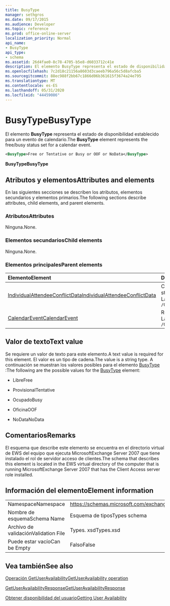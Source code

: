 ```yaml
---
title: BusyType
manager: sethgros
ms.date: 09/17/2015
ms.audience: Developer
ms.topic: reference
ms.prod: office-online-server
localization_priority: Normal
api_name:
- BusyType
api_type:
- schema
ms.assetid: 26d4fae0-8c78-4705-b5e8-d6033712c41e
description: El elemento BusyType representa el estado de disponibilidad establecido para un evento de calendario.
ms.openlocfilehash: 7c2d18c21156a8603d3caeeb796a56c5d8afcba5
ms.sourcegitcommit: 88ec988f2bb67c1866d06b361615f3674a24e795
ms.translationtype: MT
ms.contentlocale: es-ES
ms.lasthandoff: 05/31/2020
ms.locfileid: "44459086"
---
```

# <a name="busytype"></a><span data-ttu-id="d8fd2-103">BusyType</span><span class="sxs-lookup"><span data-stu-id="d8fd2-103">BusyType</span></span>

<span data-ttu-id="d8fd2-104">El elemento **BusyType** representa el estado de disponibilidad establecido para un evento de calendario.</span><span class="sxs-lookup"><span data-stu-id="d8fd2-104">The **BusyType** element represents the free/busy status set for a calendar event.</span></span> 
  
```xml
<BusyType>Free or Tentative or Busy or OOF or NoData</BusyType>
```

 <span data-ttu-id="d8fd2-105">**BusyType**</span><span class="sxs-lookup"><span data-stu-id="d8fd2-105">**BusyType**</span></span>
## <a name="attributes-and-elements"></a><span data-ttu-id="d8fd2-106">Atributos y elementos</span><span class="sxs-lookup"><span data-stu-id="d8fd2-106">Attributes and elements</span></span>

<span data-ttu-id="d8fd2-107">En las siguientes secciones se describen los atributos, elementos secundarios y elementos primarios.</span><span class="sxs-lookup"><span data-stu-id="d8fd2-107">The following sections describe attributes, child elements, and parent elements.</span></span>
  
### <a name="attributes"></a><span data-ttu-id="d8fd2-108">Atributos</span><span class="sxs-lookup"><span data-stu-id="d8fd2-108">Attributes</span></span>

<span data-ttu-id="d8fd2-109">Ninguna.</span><span class="sxs-lookup"><span data-stu-id="d8fd2-109">None.</span></span>
  
### <a name="child-elements"></a><span data-ttu-id="d8fd2-110">Elementos secundarios</span><span class="sxs-lookup"><span data-stu-id="d8fd2-110">Child elements</span></span>

<span data-ttu-id="d8fd2-111">Ninguna.</span><span class="sxs-lookup"><span data-stu-id="d8fd2-111">None.</span></span>
  
### <a name="parent-elements"></a><span data-ttu-id="d8fd2-112">Elementos principales</span><span class="sxs-lookup"><span data-stu-id="d8fd2-112">Parent elements</span></span>

|<span data-ttu-id="d8fd2-113">**Elemento**</span><span class="sxs-lookup"><span data-stu-id="d8fd2-113">**Element**</span></span>|<span data-ttu-id="d8fd2-114">**Descripción**</span><span class="sxs-lookup"><span data-stu-id="d8fd2-114">**Description**</span></span>|
|:-----|:-----|
|[<span data-ttu-id="d8fd2-115">IndividualAttendeeConflictData</span><span class="sxs-lookup"><span data-stu-id="d8fd2-115">IndividualAttendeeConflictData</span></span>](individualattendeeconflictdata.md) <br/> |<span data-ttu-id="d8fd2-116">Contiene el estado de disponibilidad de un usuario o contacto para una ventana de tiempo que se produce al mismo tiempo que la hora de reunión sugerida.</span><span class="sxs-lookup"><span data-stu-id="d8fd2-116">Contains a user's or contact's free/busy status for a time window that occurs at the same time as the suggested meeting time.</span></span>  <br/> <span data-ttu-id="d8fd2-117">La siguiente es la expresión XPath a este elemento:</span><span class="sxs-lookup"><span data-stu-id="d8fd2-117">The following is the XPath expression to this element:</span></span>  <br/>  `/GetUserAvailabilityResponse/SuggestionsResponse/SuggestionDayResultArray/SuggestionDayResult[i]/SuggestionArray/Suggestion[i]/AttendeeConflictDataArray/IndividualAttendeeConflictData` <br/> |
|[<span data-ttu-id="d8fd2-118">CalendarEvent</span><span class="sxs-lookup"><span data-stu-id="d8fd2-118">CalendarEvent</span></span>](calendarevent.md) <br/> |<span data-ttu-id="d8fd2-119">Representa una ocurrencia única del elemento de calendario.</span><span class="sxs-lookup"><span data-stu-id="d8fd2-119">Represents a unique calendar item occurrence.</span></span>  <br/> <span data-ttu-id="d8fd2-120">La siguiente es la expresión XPath a este elemento:</span><span class="sxs-lookup"><span data-stu-id="d8fd2-120">The following is the XPath expression to this element:</span></span>  <br/>  `/GetUserAvailabilityResponse/FreeBusyResponseArray/FreeBusyResponse/FreeBusyView/CalendarEventArray/CalendarEvent[i]` <br/> |
   
## <a name="text-value"></a><span data-ttu-id="d8fd2-121">Valor de texto</span><span class="sxs-lookup"><span data-stu-id="d8fd2-121">Text value</span></span>

<span data-ttu-id="d8fd2-122">Se requiere un valor de texto para este elemento.</span><span class="sxs-lookup"><span data-stu-id="d8fd2-122">A text value is required for this element.</span></span> <span data-ttu-id="d8fd2-123">El valor es un tipo de cadena.</span><span class="sxs-lookup"><span data-stu-id="d8fd2-123">The value is a string type.</span></span> <span data-ttu-id="d8fd2-124">A continuación se muestran los valores posibles para el elemento [BusyType](busytype.md) :</span><span class="sxs-lookup"><span data-stu-id="d8fd2-124">The following are the possible values for the [BusyType](busytype.md) element:</span></span> 
  
- <span data-ttu-id="d8fd2-125">Libre</span><span class="sxs-lookup"><span data-stu-id="d8fd2-125">Free</span></span>
    
- <span data-ttu-id="d8fd2-126">Provisional</span><span class="sxs-lookup"><span data-stu-id="d8fd2-126">Tentative</span></span>
    
- <span data-ttu-id="d8fd2-127">Ocupado</span><span class="sxs-lookup"><span data-stu-id="d8fd2-127">Busy</span></span>
    
- <span data-ttu-id="d8fd2-128">Oficina</span><span class="sxs-lookup"><span data-stu-id="d8fd2-128">OOF</span></span>
    
- <span data-ttu-id="d8fd2-129">NoData</span><span class="sxs-lookup"><span data-stu-id="d8fd2-129">NoData</span></span>
    
## <a name="remarks"></a><span data-ttu-id="d8fd2-130">Comentarios</span><span class="sxs-lookup"><span data-stu-id="d8fd2-130">Remarks</span></span>

<span data-ttu-id="d8fd2-131">El esquema que describe este elemento se encuentra en el directorio virtual de EWS del equipo que ejecuta MicrosoftExchange Server 2007 que tiene instalado el rol de servidor acceso de clientes.</span><span class="sxs-lookup"><span data-stu-id="d8fd2-131">The schema that describes this element is located in the EWS virtual directory of the computer that is running MicrosoftExchange Server 2007 that has the Client Access server role installed.</span></span>
  
## <a name="element-information"></a><span data-ttu-id="d8fd2-132">Información del elemento</span><span class="sxs-lookup"><span data-stu-id="d8fd2-132">Element information</span></span>

|||
|:-----|:-----|
|<span data-ttu-id="d8fd2-133">Namespace</span><span class="sxs-lookup"><span data-stu-id="d8fd2-133">Namespace</span></span>  <br/> |https://schemas.microsoft.com/exchange/services/2006/types  <br/> |
|<span data-ttu-id="d8fd2-134">Nombre de esquema</span><span class="sxs-lookup"><span data-stu-id="d8fd2-134">Schema Name</span></span>  <br/> |<span data-ttu-id="d8fd2-135">Esquema de tipos</span><span class="sxs-lookup"><span data-stu-id="d8fd2-135">Types schema</span></span>  <br/> |
|<span data-ttu-id="d8fd2-136">Archivo de validación</span><span class="sxs-lookup"><span data-stu-id="d8fd2-136">Validation File</span></span>  <br/> |<span data-ttu-id="d8fd2-137">Types. xsd</span><span class="sxs-lookup"><span data-stu-id="d8fd2-137">Types.xsd</span></span>  <br/> |
|<span data-ttu-id="d8fd2-138">Puede estar vacío</span><span class="sxs-lookup"><span data-stu-id="d8fd2-138">Can be Empty</span></span>  <br/> |<span data-ttu-id="d8fd2-139">Falso</span><span class="sxs-lookup"><span data-stu-id="d8fd2-139">False</span></span>  <br/> |
   
## <a name="see-also"></a><span data-ttu-id="d8fd2-140">Vea también</span><span class="sxs-lookup"><span data-stu-id="d8fd2-140">See also</span></span>



[<span data-ttu-id="d8fd2-141">Operación GetUserAvailability</span><span class="sxs-lookup"><span data-stu-id="d8fd2-141">GetUserAvailability operation</span></span>](getuseravailability-operation.md)
  
[<span data-ttu-id="d8fd2-142">GetUserAvailabilityResponse</span><span class="sxs-lookup"><span data-stu-id="d8fd2-142">GetUserAvailabilityResponse</span></span>](getuseravailabilityresponse.md)


[<span data-ttu-id="d8fd2-143">Obtener disponibilidad del usuario</span><span class="sxs-lookup"><span data-stu-id="d8fd2-143">Getting User Availability</span></span>](https://msdn.microsoft.com/library/d4133fcb-9b0f-4e6b-aadf-a389da83516a%28Office.15%29.aspx)

